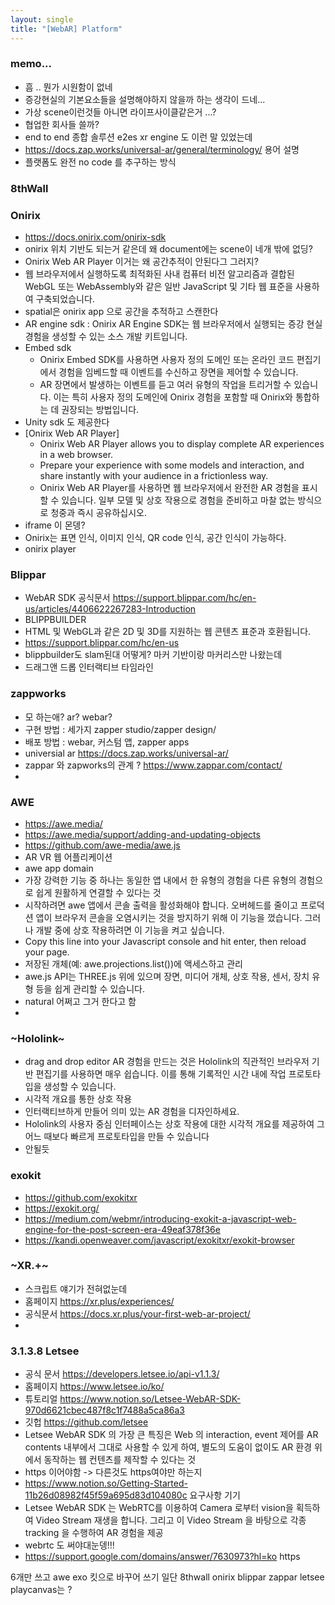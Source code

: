 ```yaml
---
layout: single
title: "[WebAR] Platform"
---
```

### memo... 
- 흠 .. 뭔가 시원함이 없네
- 증강현실의 기본요소들을 설명해야하지 않을까 하는 생각이 드네... 
- 가상 scene이런것들 아니면 라이프사이클같은거 ...?  
- 협업한 회사들 쓸까?
- end to end 종합 솔루션 e2es xr engine 도 이런 말 있었는데 
- https://docs.zap.works/universal-ar/general/terminology/ 용어 설명 
- 플랫폼도 완전 no code 를 추구하는 방식
### 8thWall

### Onirix
- https://docs.onirix.com/onirix-sdk
- onirix 위치 기반도 되는거 같은데 왜 document에는 scene이 네개 밖에 없딩?
- Onirix Web AR Player 이거는 왜 공간추적이 안된다그 그러지? 
- 웹 브라우저에서 실행하도록 최적화된 사내 컴퓨터 비전 알고리즘과 결합된 WebGL 또는 WebAssembly와 같은 일반 JavaScript 및 기타 웹 표준을 사용하여 구축되었습니다.
- spatial은 onirix app 으로 공간을 추적하고 스캔한다 
- AR engine sdk : Onirix AR Engine SDK는 웹 브라우저에서 실행되는 증강 현실 경험을 생성할 수 있는 소스 개발 키트입니다.
- Embed sdk  
  * Onirix Embed SDK를 사용하면 사용자 정의 도메인 또는 온라인 코드 편집기에서 경험을 임베드할 때 이벤트를 수신하고 장면을 제어할 수 있습니다.  
  * AR 장면에서 발생하는 이벤트를 듣고 여러 유형의 작업을 트리거할 수 있습니다. 이는 특히 사용자 정의 도메인에 Onirix 경험을 포함할 때 Onirix와 통합하는 데 권장되는 방법입니다.   
- Unity sdk 도 제공한다
- [Onirix Web AR Player]
   * Onirix Web AR Player allows you to display complete AR experiences in a web browser.  
   * Prepare your experience with some models and interaction, and share instantly with your audience in a frictionless way.  
   * Onirix Web AR Player를 사용하면 웹 브라우저에서 완전한 AR 경험을 표시할 수 있습니다. 일부 모델 및 상호 작용으로 경험을 준비하고 마찰 없는 방식으로 청중과 즉시 공유하십시오.
- iframe 이 몬뎅?
-  Onirix는 표면 인식, 이미지 인식, QR code 인식, 공간 인식이 가능하다. 
-  onirix player

### Blippar
- WebAR SDK 공식문서 https://support.blippar.com/hc/en-us/articles/4406622267283-Introduction
- BLIPPBUILDER
- HTML 및 WebGL과 같은 2D 및 3D를 지원하는 웹 콘텐츠 표준과 호환됩니다.
- https://support.blippar.com/hc/en-us
- blippbuilder도 slam된대 어떻게? 마커 기반이랑 마커리스만 나왔는데 
- 드래그앤 드롭 인터랙티브 타임라인
### zappworks
- 모 하는애? ar? webar?
- 구현 방법 : 세가지 zapper studio/zapper design/ 
- 배포 방법 : webar, 커스텀 앱, zapper apps
- universial ar https://docs.zap.works/universal-ar/
- zappar 와 zapworks의 관계 ? https://www.zappar.com/contact/
- 
### AWE
- https://awe.media/
- https://awe.media/support/adding-and-updating-objects
- https://github.com/awe-media/awe.js
- AR VR 웹 어플리케이션 
- awe app domain
- 가장 강력한 기능 중 하나는 동일한 앱 내에서 한 유형의 경험을 다른 유형의 경험으로 쉽게 원활하게 연결할 수 있다는 것
- 시작하려면 awe 앱에서 콘솔 출력을 활성화해야 합니다. 오버헤드를 줄이고 프로덕션 앱이 브라우저 콘솔을 오염시키는 것을 방지하기 위해 이 기능을 껐습니다. 그러나 개발 중에 상호 작용하려면 이 기능을 켜고 싶습니다.
- Copy this line into your Javascript console and hit enter, then reload your page.
- 저장된 개체(예: awe.projections.list())에 액세스하고 관리
- awe.js API는 THREE.js 위에 있으며 장면, 미디어 개체, 상호 작용, 센서, 장치 유형 등을 쉽게 관리할 수 있습니다.
- natural 어쩌고 그거 한다고 함
- 
### ~Hololink~
- drag and drop editor AR 경험을 만드는 것은 Hololink의 직관적인 브라우저 기반 편집기를 사용하면 매우 쉽습니다. 이를 통해 기록적인 시간 내에 작업 프로토타입을 생성할 수 있습니다.
- 시각적 개요를 통한 상호 작용
- 인터랙티브하게 만들어 의미 있는 AR 경험을 디자인하세요. 
- Hololink의 사용자 중심 인터페이스는 상호 작용에 대한 시각적 개요를 제공하여 그 어느 때보다 빠르게 프로토타입을 만들 수 있습니다
- 안될듯

### exokit
- https://github.com/exokitxr
- https://exokit.org/
- https://medium.com/webmr/introducing-exokit-a-javascript-web-engine-for-the-post-screen-era-49eaf378f36e
- https://kandi.openweaver.com/javascript/exokitxr/exokit-browser

### ~XR.+~
- 스크립트 얘기가 전혀없눈데
- 홈페이지 https://xr.plus/experiences/
- 공식문서 https://docs.xr.plus/your-first-web-ar-project/
- 
### 3.1.3.8 Letsee 
- 공식 문서 https://developers.letsee.io/api-v1.1.3/
- 홈페이지 https://www.letsee.io/ko/
- 튜토리얼 https://www.notion.so/Letsee-WebAR-SDK-970d6621cbec487f8c1f7488a5ca86a3
- 깃헙 https://github.com/letsee
- Letsee WebAR SDK 의 가장 큰 특징은 Web 의 interaction, event 제어를 AR contents 내부에서 그대로 사용할 수 있게 하여, 별도의 도움이 없이도 AR 환경 위에서 동작하는 웹 컨텐츠를 제작할 수 있다는 것 
- https 이어야함 -> 다른것도 https여야만 하는지 
- https://www.notion.so/Getting-Started-11b26d08982f45f59a695d83d104080c 요구사항 기기
- Letsee WebAR SDK 는 WebRTC를 이용하여 Camera 로부터 vision을 획득하여 Video Stream 재생을 합니다. 그리고 이 Video Stream 을 바탕으로 각종 tracking 을 수행하여 AR 경험을 제공
- webrtc 도 써야대눈뎅!!!
- https://support.google.com/domains/answer/7630973?hl=ko https 

6개만 쓰고 awe exo 킷으로 바꾸어 쓰기
일단 8thwall onirix blippar zappar letsee
playcanvas는 ?
